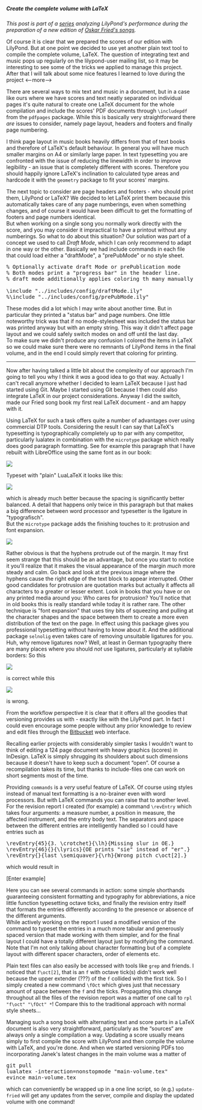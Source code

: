 ##### Create the complete volume with LaTeX

*This post is part of a [series](http://lilypondblog.org/category/fried-songs) analyzing LilyPond's performance during the preparation of a new edition of [Oskar Fried's songs](http://lilypondblog.org/2013/10/oskar-fried-complete-songs).*

Of course it is clear that we prepared the scores of our edition with LilyPond. But at one point we decided to use yet another plain text tool to compile the complete volume, LaTeX.
The question of integrating text and music pops up regularly on the lilypond-user mailing list, so it may be interesting to see some of the tricks we applied to manage this project.
After that I will talk about some nice features I learned to love during the project
<--more-->


There are several ways to mix text and music in a document, but in a case like ours where we have scores and text neatly separated on individual pages it's quite natural to create one LaTeX document for the whole compilation and include the scores' PDF documents through `\includepdf` from the `pdfpages` package.
While this is basically very straightforward there *are* issues to consider, namely page layout, headers and footers and finally page numbering.

I think page layout in music books heavily differs from that of text books and therefore of LaTeX's default behaviour. In general you will have much smaller margins on A4 or similarly large paper. In text typesetting you are confronted with the issue of reducing the linewidth in order to improve legibility - an issue that is completely different with scores. Therefore you should happily ignore LaTeX's inclination to calculated type areas and hardcode it with the `geometry` package to fit your scores' margins.

The next topic to consider are page headers and footers - who should print them, LilyPond or LaTeX? We decided to let LaTeX print them because this automatically takes care of any page numberings, even when something changes, and of course it would have been difficult to get the formatting of footers and page numbers identical.  
But when working on a single song you normally work directly with the score, and you may consider it impractical to have a printout without any numberings. So what to do about this situation?
Our solution was part of a concept we used to call *Draft Mode*, which I can only recommend to adapt in one way or the other.
Basically we had include commands in each file that could load either a "draftMode", a "prePubMode" or no style sheet.

<pre class="lilypond"><span class="lilypond-comment">% Optionally activate draft Mode or prePublication mode</span>
<span class="lilypond-comment">% Both modes print a &quot;progress bar&quot; in the header line.</span>
<span class="lilypond-comment">% draft mode additionally applies coloring th many manually applied tweaks</span>

<span class="lilypond-keyword">\include</span> <span class="lilypond-string">&quot;</span><span class="lilypond-string">../includes/config/draftMode.ily</span><span class="lilypond-string">&quot;</span>
<span class="lilypond-comment">%\include &quot;../includes/config/prePubMode.ily&quot;</span>
</pre>

These modes did a lot which I may write about another time. But in particular they printed a "status bar" and page numbers. One little noteworthy trick was that if no mode-stylesheet was included the status bar was printed anyway but with an empty string. This way it didn't affect page layout and we could safely switch modes on and off until the last day.  
To make sure we didn't produce any confusion I colored the items in LaTeX so we could make sure there were no remnants of LilyPond items in the final volume, and in the end I could simply revert that coloring for printing.

---

Now after having talked a little bit about the complexity of our approach I'm going to tell you why I think it *was* a good idea to go that way. Actually I can't recall anymore whether I decided to learn LaTeX because I just had started using Git. Maybe I started using Git because I then could also integrate LaTeX in our project considerations. Anyway I did the switch, made our Fried song book my first real LaTeX document - and am happy with it.

Using LaTeX for such a task offers quite a number of advantages over using commercial DTP tools. Considering the result I can say that LaTeX's typesetting is typographically completely up to par with any competitor, particularly lualatex in combination with the `microtype` package which really does good paragraph formatting.
See for example this paragraph that I have rebuilt with LibreOffice using the same font as in our book:

![](LibreOffice.png)

Typeset with "plain" LuaLaTeX it looks like this:

![](lualatex-no-microtype.png)

which is already much better because the spacing is significantly better balanced. A detail that happens only twice in this paragraph but that makes a big difference between word processor and typesetter is the ligature in "typografisch".  
But the `microtype` package adds the finishing touches to it: protrusion and font expansion.

![](lualatex-microtype.png)

Rather obvious is that the hyphens protrude out of the margin. It may first seem strange that this should be an advantage, but once you start to notice it you'll realize that it makes the visual appearance of the margin *much* more steady and calm. Go back and look at the previous image where the hyphens cause the right edge of the text block to appear interrupted. Other good candidates for protrusion are quotation marks but actually it affects all characters to a greater or lesser extent. Look in books that you have or on any printed media around you: Who cares for protrusion? You'll notice that in old books this is really standard while today it is rather rare.
The other technique is "font expansion" that uses tiny bits of squeezing and pulling at the character shapes and the space between them to create a more even distribution of the text on the page. In effect using this package gives you professional typesetting without having to know about it. And the additional package `selnolig` even takes care of removing unsuitable ligatures for you. Huh, why remove ligatures now? Well, at least in German typography there are many places where you should *not* use ligatures, particularly at syllable borders: So this

![](hoffen-correct.png)

is correct while this

![](hoffen-wrong.png)

is wrong.



From the workflow perspective it is clear that it offers all the goodies that versioning provides us with - exactly like with the LilyPond part. In fact I could even encourage some people without any prior knowledge to review and edit files through the [Bitbucket](https://bitbucket.org) web interface.

Recalling earlier projects with considerably simpler tasks I wouldn't want to think of editing a 124 page document with heavy graphics (scores) in InDesign. LaTeX is simply shrugging its shoulders about such dimensions because it doesn't have to keep such a document “open”. Of course a recompilation takes its time, but thanks to include-files one can work on short segments most of the time.

Providing `commands` is a *very* useful feature of LaTeX. Of course using styles instead of manual text formatting is a no-brainer even with word processors. But with LaTeX commands you can raise that to another level.  
For the revision report I created (for example) a command `\revEntry` which takes four arguments: a measure number, a position in measure, the affected instrument, and the entry body text. The separators and space between the different entries are intelligently handled so I could have entries such as
<pre lang="latex">\revEntry{45}{3. \crotchet}{\lh}{Missing slur in OE.}
\revEntry{46}{}{\lyrics}{OE prints "sie" instead of "er".}
\revEntry{}{last \semiquaver}{\rh}{Wrong pitch c\oct[2].}</pre>
which would result in

[Enter example]

Here you can see several commands in action: some simple shorthands guaranteeing consistent formatting and typography for abbreviations, a nice little function typesetting octave ticks, and finally the revision entry itself that formats the entries differently according to the presence or absence of the different arguments.  
While actively working on the report I used a modified version of the command to typeset the entries in a much more tabular and generously spaced version that made working with them simpler, and for the final layout I could have a totally different layout just by modifying the command. Note that I'm not only talking about character formatting but of a complete layout with different spacer characters, order of elements etc.

Plain text files can also easily be accessed with tools like `grep` and friends. I noticed that `f\oct[2]`, that is an `f` with octave tick(s) didn't work well because the upper extender (???) of the `f` collided with the first tick. So I simply created a new command `\fOct` which gives just that necessary amount of space between the `f` and the ticks. Propagating this change throughout all the files of the revision report was a matter of one call to `rpl "f\oct" "\fOct" *`! Compare this to the traditional approach with normal style sheets...

Managing such a song book with alternating text and score parts in a LaTeX document is also very straightforward, particularly as the “sources“ are always only a single compilation a way. Updating a score usually means simply to first compile the score with LilyPond and then compile the volume with LaTeX, and you're done. And when we started versioning PDFs too incorporating Janek's latest changes in the main volume was a matter of
<pre lang="bash">git pull
lualatex -interaction=nonstopmode "main-volume.tex"
evince main-volume.tex</pre>
which can conveniently be wrapped up in a one line script, so (e.g.) `update-fried` will get any updates from the server, compile and display the updated volume with one command!
